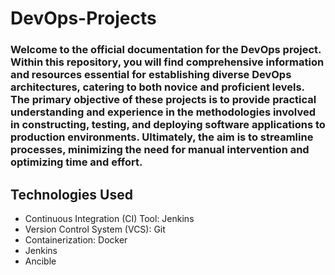 # DevOps-Projects

### Welcome to the official documentation for the DevOps project. Within this repository, you will find comprehensive information and resources essential for establishing diverse DevOps architectures, catering to both novice and proficient levels. The primary objective of these projects is to provide practical understanding and experience in the methodologies involved in constructing, testing, and deploying software applications to production environments. Ultimately, the aim is to streamline processes, minimizing the need for manual intervention and optimizing time and effort.

## Technologies Used

- Continuous Integration (CI) Tool: Jenkins
- Version Control System (VCS): Git
- Containerization: Docker
- Jenkins
- Ancible
